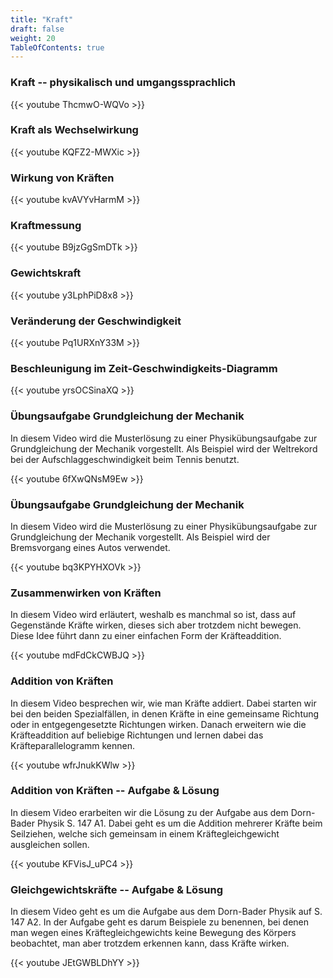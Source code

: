 ```yaml
---
title: "Kraft"
draft: false
weight: 20
TableOfContents: true
---
```


### Kraft -- physikalisch und umgangssprachlich
{{< youtube ThcmwO-WQVo >}}

### Kraft als Wechselwirkung
{{< youtube KQFZ2-MWXic >}}

### Wirkung von Kräften
{{< youtube kvAVYvHarmM >}}

### Kraftmessung
{{< youtube B9jzGgSmDTk >}}

### Gewichtskraft
{{< youtube y3LphPiD8x8 >}}

### Veränderung der Geschwindigkeit
{{< youtube Pq1URXnY33M >}}

### Beschleunigung im Zeit-Geschwindigkeits-Diagramm
{{< youtube yrsOCSinaXQ >}}

### Übungsaufgabe Grundgleichung der Mechanik
In diesem Video wird die Musterlösung zu einer Physikübungsaufgabe zur Grundgleichung der Mechanik vorgestellt. Als Beispiel wird der Weltrekord bei der Aufschlaggeschwindigkeit beim Tennis benutzt.

{{< youtube 6fXwQNsM9Ew >}}

### Übungsaufgabe Grundgleichung der Mechanik
In diesem Video wird die Musterlösung zu einer Physikübungsaufgabe zur Grundgleichung der Mechanik vorgestellt. Als Beispiel wird der Bremsvorgang eines Autos verwendet.

{{< youtube bq3KPYHXOVk >}}

### Zusammenwirken von Kräften
In diesem Video wird erläutert, weshalb es manchmal so ist, dass auf Gegenstände Kräfte wirken, dieses sich aber trotzdem nicht bewegen. Diese Idee führt dann zu einer einfachen Form der Kräfteaddition.

{{< youtube mdFdCkCWBJQ >}}


### Addition von Kräften
In diesem Video besprechen wir, wie man Kräfte addiert. Dabei starten wir bei den beiden Spezialfällen, in denen Kräfte in eine gemeinsame Richtung oder in entgegengesetzte Richtungen wirken. Danach erweitern wie die Kräfteaddition auf beliebige Richtungen und lernen dabei das Kräfteparallelogramm kennen.

{{< youtube wfrJnukKWlw >}}

### Addition von Kräften -- Aufgabe & Lösung
In diesem Video erarbeiten wir die Lösung zu der Aufgabe aus dem Dorn-Bader Physik S. 147 A1. Dabei geht es um die Addition mehrerer Kräfte beim Seilziehen, welche sich gemeinsam in einem Kräftegleichgewicht ausgleichen sollen.

{{< youtube KFVisJ_uPC4 >}}


### Gleichgewichtskräfte -- Aufgabe & Lösung
In diesem Video geht es um die Aufgabe aus dem Dorn-Bader Physik auf S. 147 A2. In der Aufgabe geht es darum Beispiele zu benennen, bei denen man wegen eines Kräftegleichgewichts keine Bewegung des Körpers beobachtet, man aber trotzdem erkennen kann, dass Kräfte wirken.

{{< youtube JEtGWBLDhYY >}}